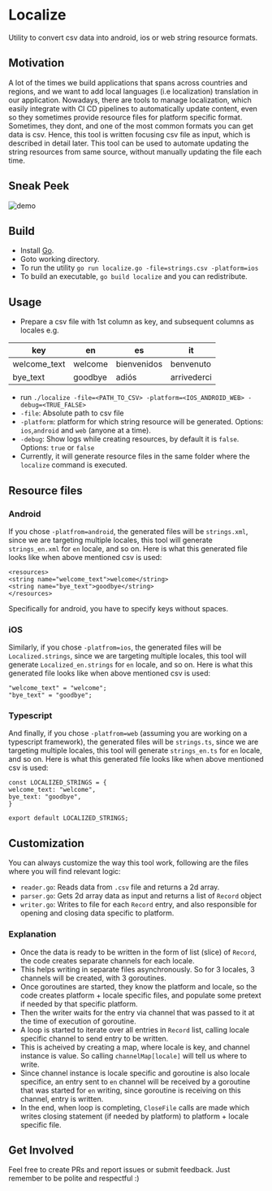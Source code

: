 # Localize
Utility to convert csv data into android, ios or web string resource formats.

## Motivation
A lot of the times we build applications that spans across countries and regions, and we want to add local languages (i.e localization) translation in our application. Nowadays, there are tools to manage localization, which easily integrate with CI CD pipelines to automatically update content, even so they sometimes provide resource files for platform specific format. Sometimes, they dont, and one of the most common formats you can get data is csv. Hence, this tool is written focusing csv file as input, which is described in detail later. This tool can be used to automate updating the string resources from same source, without manually updating the file each time. 

## Sneak Peek
![demo](https://github.com/talhahasanzia/string-resource-utility/blob/main/assets/screen_shots.gif)

## Build
- Install [Go](https://go.dev). 
- Goto working directory.
- To run the utility `go run localize.go -file=strings.csv -platform=ios`
- To build an executable, `go build localize` and you can redistribute.

## Usage
- Prepare a csv file with 1st column as key, and subsequent columns as locales e.g.

| key           | en           | es  | it  |
| ------------- |------------- | ----- | ----- |
| welcome_text  | welcome      | bienvenidos | benvenuto |
| bye_text      | goodbye      |   adiós | arrivederci |

- run `./localize -file=<PATH_TO_CSV> -platform=<IOS_ANDROID_WEB> -debug=<TRUE_FALSE>`
- `-file`: Absolute path to csv file
- `-platform`: platform for which string resource will be generated. Options: `ios`,`android` and `web` (anyone at a time).
- `-debug`: Show logs while creating resources, by default it is `false`. Options: `true` or `false`
- Currently, it will generate resource files in the same folder where the `localize` command is executed.

## Resource files
### Android
If you chose `-platfrom=android`, the generated files will be `strings.xml`, since we are targeting multiple locales, this tool will generate `strings_en.xml` for `en` locale, and so on. Here is what this generated file looks like when above mentioned csv is used:
```
<resources>
<string name="welcome_text">welcome</string>
<string name="bye_text">goodbye</string>
</resources>
```

Specifically for android, you have to specify keys without spaces.

### iOS
Similarly, if you chose `-platfrom=ios`, the generated files will be `Localized.strings`, since we are targeting multiple locales, this tool will generate `Localized_en.strings` for `en` locale, and so on. Here is what this generated file looks like when above mentioned csv is used:
```
"welcome_text" = "welcome";
"bye_text" = "goodbye";
```

### Typescript
And finally, if you chose `-platfrom=web` (assuming you are working on a typescript framework), the generated files will be `strings.ts`, since we are targeting multiple locales, this tool will generate `strings_en.ts` for `en` locale, and so on. Here is what this generated file looks like when above mentioned csv is used:
```
const LOCALIZED_STRINGS = {
welcome_text: "welcome",
bye_text: "goodbye",
}

export default LOCALIZED_STRINGS;
```
## Customization
You can always customize the way this tool work, following are the files where you will find relevant logic:

- `reader.go`: Reads data from `.csv` file and returns a 2d array.
- `parser.go`: Gets 2d array data as input and returns a list of `Record` object
- `writer.go`: Writes to file for each `Record` entry, and also responsible for opening and closing data specific to platform.

### Explanation
- Once the data is ready to be written in the form of list (slice) of `Record`, the code creates separate channels for each locale.
- This helps writing in separate files asynchronously. So for 3 locales, 3 channels will be created, with 3 goroutines.
- Once goroutines are started, they know the platform and locale, so the code creates platform + locale specific files, and populate some pretext if needed by that specific platform.
- Then the writer waits for the entry via channel that was passed to it at the time of execution of goroutine.
- A loop is started to iterate over all entries in `Record` list, calling locale specific channel to send entry to be written. 
- This is acheived by creating a map, where locale is key, and channel instance is value. So calling `channelMap[locale]` will tell us where to write.
- Since channel instance is locale specific and goroutine is also locale specifice, an entry sent to `en` channel will be received by a goroutine that was started for `en` writing, since goroutine is receiving on this channel, entry is written.
- In the end, when loop is completing, `CloseFile` calls are made which writes closing statement (if needed by platform) to platform + locale specific file.

## Get Involved
Feel free to create PRs and report issues or submit feedback. Just remember to be polite and respectful :)
